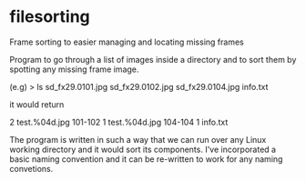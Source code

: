 # filesorting
Frame sorting to easier managing and locating missing frames


Program to go through a list of images inside a directory and to sort them by spotting any missing frame image.

(e.g) > ls
	sd_fx29.0101.jpg	sd_fx29.0102.jpg	sd_fx29.0104.jpg	info.txt



it would return 

2 test.%04d.jpg 101-102
1 test.%04d.jpg 104-104
1 info.txt


The program is written in such a way that we can run over any Linux working directory and it would sort its components. I've incorporated a basic naming convention and it can be re-written to work for any naming convetions.  
